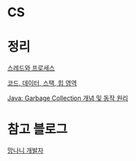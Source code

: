 # CS

# 정리

[스레드와 프로세스](https://www.notion.so/e0c9f0b2931247f890540d683afdf20a)

[코드, 데이터, 스택, 힙 영역](https://www.notion.so/6f57a34cddbc4ffebc39dd99d3ee316b)

[Java: Garbage Collection 개념 및 동작 원리](https://www.notion.so/Java-Garbage-Collection-751cdc4f502e42feb9029ec033f7c8c6)

# 참고 블로그

[망나니 개발자](https://www.notion.so/f99611f903eb48799915e24118c3181e)